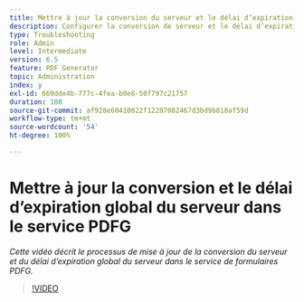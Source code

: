 ```yaml
---
title: Mettre à jour la conversion du serveur et le délai d’expiration global du serveur dans le service PDFG
description: Configurer la conversion de serveur et le délai d’expiration global du serveur pour PDF Generator
type: Troubleshooting
role: Admin
level: Intermediate
version: 6.5
feature: PDF Generator
topic: Administration
index: y
exl-id: 669dde4b-777c-4fea-b0e8-50f797c21757
duration: 108
source-git-commit: af928e60410022f12207082467d3bd9b818af59d
workflow-type: tm+mt
source-wordcount: '54'
ht-degree: 100%

---
```


# Mettre à jour la conversion et le délai d’expiration global du serveur dans le service PDFG

*Cette vidéo décrit le processus de mise à jour de la conversion du serveur et du délai d’expiration global du serveur dans le service de formulaires PDFG.*

>[!VIDEO](https://video.tv.adobe.com/v/335514?quality=12&learn=on)
